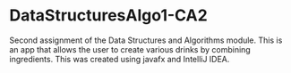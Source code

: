 # DataStructuresAlgo1-CA2
Second assignment of the Data Structures and Algorithms module. This is an app that allows the user to create various drinks by combining ingredients. This was created using javafx and IntelliJ IDEA.
